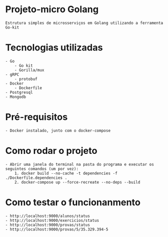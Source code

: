 # Projeto-micro Golang
    Estrutura simples de microsserviços em Golang utilizando a ferramenta Go-kit

# Tecnologias utilizadas
    - Go
        - Go kit
        - Gorilla/mux
    - gRPC
        - protobuf
    - Docker
        - Dockerfile
    - Postgresql
    - Mongodb

# Pré-requisitos
    - Docker instalado, junto com o docker-compose

# Como rodar o projeto
    - Abrir uma janela do terminal na pasta do programa e executar os seguintes comandos (um por vez):
        1. docker build --no-cache -t dependencies -f ./Dockerfile.dependencies .
        2. docker-compose up --force-recreate --no-deps --build

# Como testar o funcionanmento
    - http://localhost:9000/alunos/status
    - http://localhost:9000/exercicios/status
    - http://localhost:9000/provas/status
    - http://localhost:9000/provas/5/35.329.394-5